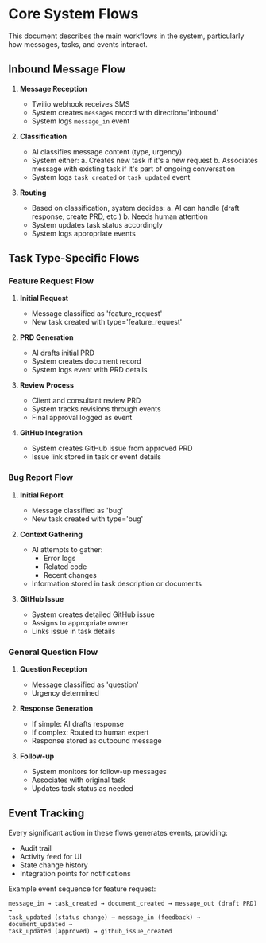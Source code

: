 # Core System Flows

This document describes the main workflows in the system, particularly how messages, tasks, and events interact.

## Inbound Message Flow

1. **Message Reception**
   - Twilio webhook receives SMS
   - System creates `messages` record with direction='inbound'
   - System logs `message_in` event

2. **Classification**
   - AI classifies message content (type, urgency)
   - System either:
     a. Creates new task if it's a new request
     b. Associates message with existing task if it's part of ongoing conversation
   - System logs `task_created` or `task_updated` event

3. **Routing**
   - Based on classification, system decides:
     a. AI can handle (draft response, create PRD, etc.)
     b. Needs human attention
   - System updates task status accordingly
   - System logs appropriate events

## Task Type-Specific Flows

### Feature Request Flow
1. **Initial Request**
   - Message classified as 'feature_request'
   - New task created with type='feature_request'

2. **PRD Generation**
   - AI drafts initial PRD
   - System creates document record
   - System logs event with PRD details

3. **Review Process**
   - Client and consultant review PRD
   - System tracks revisions through events
   - Final approval logged as event

4. **GitHub Integration**
   - System creates GitHub issue from approved PRD
   - Issue link stored in task or event details

### Bug Report Flow
1. **Initial Report**
   - Message classified as 'bug'
   - New task created with type='bug'

2. **Context Gathering**
   - AI attempts to gather:
     - Error logs
     - Related code
     - Recent changes
   - Information stored in task description or documents

3. **GitHub Issue**
   - System creates detailed GitHub issue
   - Assigns to appropriate owner
   - Links issue in task details

### General Question Flow
1. **Question Reception**
   - Message classified as 'question'
   - Urgency determined

2. **Response Generation**
   - If simple: AI drafts response
   - If complex: Routed to human expert
   - Response stored as outbound message

3. **Follow-up**
   - System monitors for follow-up messages
   - Associates with original task
   - Updates task status as needed

## Event Tracking

Every significant action in these flows generates events, providing:
- Audit trail
- Activity feed for UI
- State change history
- Integration points for notifications

Example event sequence for feature request:
```
message_in → task_created → document_created → message_out (draft PRD) → 
task_updated (status change) → message_in (feedback) → document_updated → 
task_updated (approved) → github_issue_created
```
